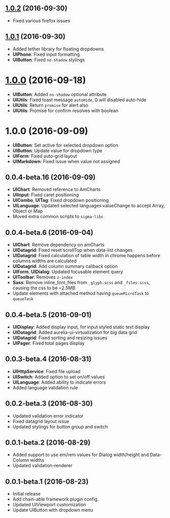<a name="1.0.2"></a>
## [1.0.2](https://github.com/sigmaframeworks/sigma-ui-framework/compare/1.0.1...v1.0.2) (2016-09-30)



* Fixed various firefox issues

<a name="1.0.1"></a>
## [1.0.1](https://github.com/sigmaframeworks/sigma-ui-framework/compare/1.0.0...v1.0.1) (2016-09-30)

* Added tether library for floating dropdowns
* __UIPhone__: Fixed input formatting
* __UIButton__: Fixed `no-shadow` stylings


<a name="1.0.0"></a>
# [1.0.0](https://github.com/sigmaframeworks/sigma-ui-framework/compare/1.0.0-preview...v1.0.0) (2016-09-18)

* __UIButton__: Added `no-shadow` optional attribute
* __UIUtils__: Fixed toast message `autoHide`, 0 will disabled auto-hide
* __UIUtils__: Return `promise` for alert also
* __UIUtils__: Promise for confirm resolves with boolean 


<a name="1.0.0-preview"></a>
# 1.0.0 (2016-09-09)

* __UIButton__: Set active for selected dropdown option
* __UIButton__: Update value for dropdown type
* __UIForm__: Fixed auto-grid layout
* __UIMarkdown__: Fixed issue when value not assigned


<a name="0.0.4-beta.16"></a>
## 0.0.4-beta.16 (2016-09-09)

* __UIChart__: Removed reference to AmCharts
* __UIInput__: Fixed caret positioning
* __UICombo__, __UITag__: Fixed dropdown positioning
* __UILanguage__: Updated selected languages valueChange to accept Array, Object or Map
* Moved extra common scripts to `sigma-libs`


<a name="0.0.4-beta.6"></a>
## 0.0.4-beta.6 (2016-09-04)

* __UIChart__: Remove dependency on amCharts
* __UIDatagrid__: Fixed reset scrollTop when data-list changes
* __UIDatagrid__: Fixed calculation of table width in chrome happens before columns widths are calculated
* __UIDatagrid__: Add column summary callback option
* __UIForm__, __UIDialog__: Updated focusable element query
* __UIToolbar__: Removes `z-index`
* __Sass__: Remove inline_font_files from `_glyph.scss` and `_files.scss`, causing the css to be ~2.5MB
* Update elements with attached method having `queueMicroTask` to `queueTask`


<a name="0.0.4-beta.5"></a>
## 0.0.4-beta.5 (2016-09-01)

* __UIDisplay__: Added display input, for input styled static text display
* __UIDatagrid__: Added aurelia-ui-virtualization for big data grid
* __UIDatagrid__: Fixed sorting and resizing issues
* __UIPager__: Fixed total pages display


<a name="0.0.3-beta.4"></a>
## 0.0.3-beta.4 (2016-08-31)

* __UIHttpService__: Fixed file upload
* __UISwitch__: Added option to set on/off values
* __UILanguage__: Added ability to indicate errors
* Added language validation rule


<a name="0.0.2-beta.3"></a>
## 0.0.2-beta.3 (2016-08-30)

* Updated validation error indicator
* Fixed datagrid layout issue
* Updated stylings for button group and switch


<a name="0.0.1-beta.2"></a>
## 0.0.1-beta.2 (2016-08-29)

* Added support to use em/rem values for Dialog width/height and Data-Column widths
* Updated validation-renderer


<a name="0.0.1-beta.1"></a>
## 0.0.1-beta.1 (2016-08-23)

* Initial release
* Add chain-able framework plugin config.
* Updated UIViewport customization
* Update UIButton with dropdown menu
